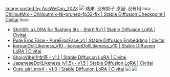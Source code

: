 [Image posted by AssWeCan\_2023](https://civitai.com/images/347646)
![](https://image.civitai.com/xG1nkqKTMzGDvpLrqFT7WA/3c542c28-e491-472c-2299-f4de714ad700/width=1024/347646.jpeg)
结果: 没有奶子
原因: 没有用 lora
[ChilloutMix - Chilloutmix-Ni-pruned-fp32-fix | Stable Diffusion Checkpoint | Civitai](https://civitai.com/models/6424/chilloutmix?modelVersionId=11745)
lora:
- [Shirtlift: a LORA for flashing tits - Shirtliftv1 | Stable Diffusion LoRA | Civitai](https://civitai.com/models/6693/shirtlift-a-lora-for-flashing-tits?modelVersionId=7870)
- [Pure Eros Face - PureErosFace\_v1 | Stable Diffusion Embedding | Civitai](https://civitai.com/models/4514/pure-eros-face)
- [koreanDollLikeness\_v10 - koreanDollLikeness\_v10 | Stable Diffusion LoRA | Civitai](https://civitai.com/models/19356/koreandolllikenessv10)
- [ShojoVibe少女感 - v1.1 | Stable Diffusion LoRA | Civitai](https://civitai.com/models/13213?modelVersionId=16557)
- [JapaneseDollLikeness (v1.5) - v1.5 | Stable Diffusion LoRA | Civitai](https://civitai.com/models/28811/japanesedolllikeness-v15)
- [Cute\_girl\_mix4 - v1.0 | Stable Diffusion LoRA | Civitai](https://civitai.com/models/14171/cutegirlmix4)
![](https://image.civitai.com/xG1nkqKTMzGDvpLrqFT7WA/c56d7c7a-4058-43fc-9438-24d657e1b1a4/width=2048/d38a34400e4663bd40dcd740457d73cbe5cc7a088ed4aee9059d2c7b29aaad2a.jpeg)
![](https://image.civitai.com/xG1nkqKTMzGDvpLrqFT7WA/907068ed-02f7-43fa-8102-c45d80442e99/width=2048/2b9cd603969f511f7bfab7dc1e8baab12f54cf09cac53c9cba43332fdb8bd798.jpeg)